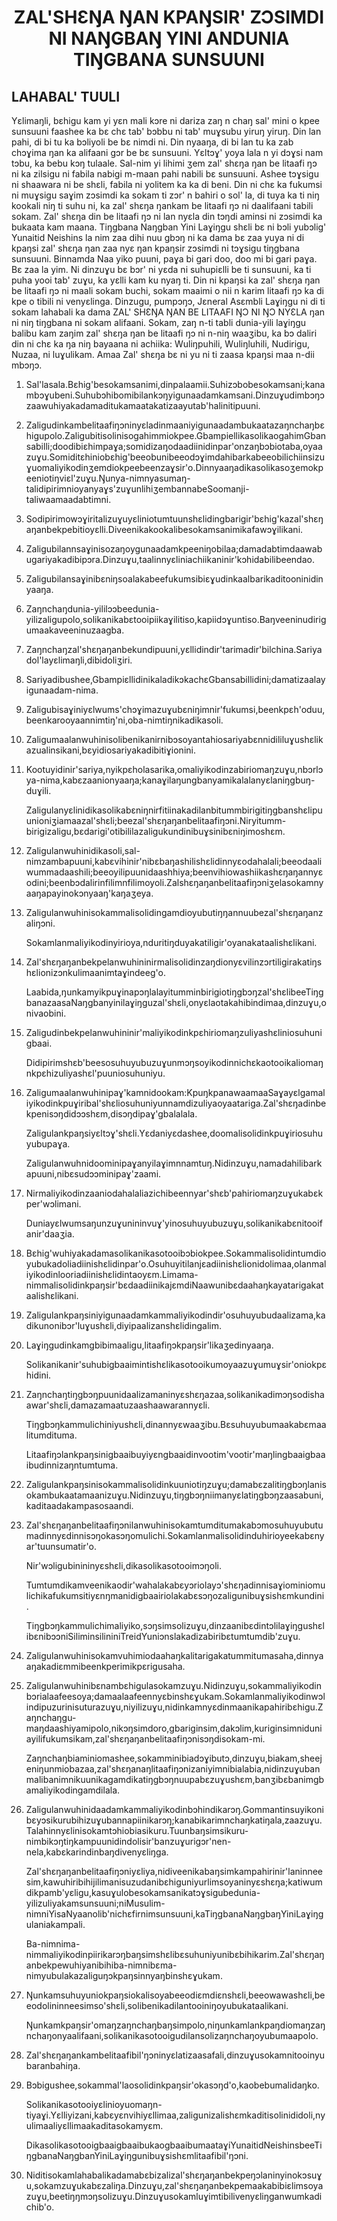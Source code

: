 <h1 align='center'>ZAL'SHƐŊA ŊAN KPAŊSIR' ZƆSIMDI NI NAŊGBAŊ YINI ANDUNIA TIŊGBANA SUNSUUNI</h1>
<h2>LAHABAL' TUULI</h2>
<p>Yɛlimaŋli, bɛhigu kam yi yɛn mali kɔre ni dariza zaŋ n chaŋ sal' mini o kpee sunsuuni faashee ka bɛ chɛ tab' bɔbbu ni tab' muɣsubu yiruŋ yiruŋ. Din lan pahi, di bi tu ka bɔliyoli be bɛ nimdi ni. Din nyaaŋa, di bi lan tu ka zab chɔɣima ŋan ka alifaani gɔr be bɛ sunsuuni. Yɛltɔɣ' yoya lala n yi dɔɣsi nam tɔbu, ka bebu kɔŋ tulaale. Sal-nim yi lihimi ʒem zal' shɛŋa ŋan be litaafi ŋɔ ni ka zilsigu ni fabila nabigi m-maan pahi nabili bɛ sunsuuni. Ashee tɔɣsigu ni shaawara ni be shɛli, fabila ni yolitem ka ka di beni.
Din ni chɛ ka fukumsi ni muɣsigu saɣim zɔsimdi ka sokam ti zɔr' n bahiri o sol' la, di tuya ka ti niŋ kookali niŋ ti suhu ni, ka zal' shɛŋa ŋankam be litaafi ŋɔ ni daalifaani tabili sokam. Zal' shɛŋa din be litaafi ŋɔ ni lan nyɛla din tɔŋdi aminsi ni zɔsimdi ka bukaata kam maana.
Tiŋgbana Naŋgban Yini Laɣiŋgu shɛli bɛ ni bɔli yubɔlig' Yunaitid Neishins la nim zaa dihi nuu gbɔŋ ni ka dama bɛ zaa yuya ni di kpaŋsi zal' shɛŋa ŋan zaa nyɛ ŋan kpaŋsir zɔsimdi ni tɔɣsigu tiŋgbana sunsuuni. Binnamda Naa yiko puuni, paɣa bi gari doo, doo mi bi gari paɣa. Bɛ zaa la yim. Ni dinzuɣu bɛ bɔr' ni yɛda ni suhupiɛlli be ti sunsuuni, ka ti puha yooi tab' zuɣu, ka yɛlli kam ku nyaŋ ti. Din ni kpaŋsi ka zal' shɛŋa ŋan be litaafi ŋɔ ni maali sokam buchi, sokam maaimi o nii n karim litaafi ŋɔ ka di kpe o tibili ni venyɛlinga.
Dinzugu, pumpɔŋɔ,
Jɛneral Asɛmbli Laɣiŋgu ni di
ti sokam lahabali ka dama
ZAL' SHƐŊA ŊAN BE LITAAFI ŊƆ NI ŊƆ NYƐLA
ŋan ni niŋ tiŋgbana ni sokam alifaani. Sokam, zaŋ n-ti tabli dunia-yili laɣiŋgu balibu kam zaŋim zal' shɛŋa ŋan be litaafi ŋɔ ni n-niŋ waaʒibu, ka bɔ daliri din ni chɛ ka ŋa niŋ bayaana ni achiika: Wuliŋpuhili, Wuliŋluhili, Nudirigu, Nuzaa, ni luɣulikam. Amaa Zal' shɛŋa bɛ ni yu ni ti zaasa kpaŋsi maa n-dii mbɔŋɔ.</p>
<ol>
  <li>
    <p>Sal'lasala.Bɛhig'besokamsanimi,dinpalaamii.Suhizɔbobesokamsani;kanambɔɣubeni.Suhubɔhibomibilankɔŋyigunaadamkamsani.Dinzuɣudimbɔŋɔzaawuhiyakadamaditukamaatakatizaayutab'halinitipuuni.</p>
  </li>
  <li>
    <p>Zaligudinkambelitaafiŋɔninyɛladinmaaniyigunaadambukaatazaŋnchaŋbɛhigupolo.Zaligubitisolinisogahimmiokpee.GbampiellikasolikaogahimGbansabilli;doodibiɛhimpaɣa;somidizaŋodaadiinidinpar'onzaŋbɔbiotaba,oyaazuɣu.Somiditɛhiniobɛhig'beeobunibeeodɔɣimdahibarkabeeobilichiinsizuɣuomaliyikodinʒemdiokpeebeenzaɣsir'o.Dinnyaaŋadikasolikasoʒemokpeeniotiŋviɛl'zuɣu.Ŋunya-nimnyasumaŋ-talidipirimnioyanyaɣs'zuɣunlihiʒembannabeSoomanji-taliwaamaadabtimni.</p>
  </li>
  <li>
    <p>Sodipirimowɔɣiritalizuɣuyɛliniotumtuunshɛlidingbarigir'bɛhig'kazal'shɛŋaŋanbekpebitioyɛlli.Diveenikakookalibesokamsanimikafawɔɣilikani.</p>
  </li>
  <li>
    <p>Zaligubilannsaɣinisozaŋoygunaadamkpeeniŋobilaa;damadabtimdaawabugariyakadibipɔra.Dinzuɣu,taalinnyɛliniachiikaninir'kɔhidabilibeendao.</p>
  </li>
  <li>
    <p>Zaligubilansaɣinibɛniŋsoalakabeefukumsibiɛɣudinkaalbarikaditooninidinyaaŋa.</p>
  </li>
  <li>
    <p>Zaŋnchaŋdunia-yililɔɔbeedunia-yilizaligupolo,solikanikabɛtooipiikaɣilitiso,kapiidɔɣuntiso.Baŋveeninudirigumaakaveeninuzaagba.</p>
  </li>
  <li>
    <p>Zaŋnchaŋzal'shɛŋaŋanbekundipuuni,yɛllidindir'tarimadir'bilchina.Sariyadol'layɛlimaŋli,dibidoliʒiri.</p>
  </li>
  <li>
    <p>Sariyadibushee,GbampiɛllidinikaladikɔkachɛGbansabillidini;damatizaalayigunaadam-nima.</p>
  </li>
  <li>
    <p>Zaligubisaɣiniyɛlwums'chɔɣimazuɣubɛniŋimnir'fukumsi,beenkpɛh'oduu,beenkarooyaannimtiŋ'ni,oba-nimtiŋnikadikasoli.</p>
  </li>
  <li>
    <p>Zaligumaalanwuhinisolibenikanirnibɔsoyantahiosariyabɛnnidililuɣushɛlikazualinsikani,bɛyidiosariyakadibitiɣionini.</p>
  </li>
  <li>
    <p>Kootuyidinir'sariya,nyikpɛholasarika,omaliyikodinzabiriomaŋzuɣu,nbɔrlɔya-nima,kabɛzaanionyaaŋa;kanaɣilaŋungbanyamikalalanyɛlaniŋgbuŋ-duɣili.</p>
    <p>Zaligulanyɛlinidikasolikabɛniŋnirfitiinakadilanbitummbirigitiŋgbanshɛlipuunioniʒiamaazal'shɛli;beezal'shɛŋaŋanbelitaafiŋɔni.Niryitumm-birigizaligu,bɛdarigi'otibililazaligukundinibuɣsinibɛniŋimoshɛm.</p>
  </li>
  <li>
    <p>Zaligulanwuhinidikasoli,sal-nimzambapuuni,kabɛvihinir'nibɛbaŋashilishɛlidinnyɛodahalali;beeodaaliwummadaashili;beeoyilipuunidaashhiya;beenvihiowashiikashɛŋaŋannyɛodini;beenbɔdalirinfilimnfilimoyoli.Zalshɛŋaŋanbelitaafiŋɔniʒelasokamnyaaŋapayinokɔnyaaŋ'kaŋaʒeya.</p>
  </li>
  <li>
    <p>Zaligulanwuhinisokammalisolidingamdioyubutiŋŋannuubezal'shɛŋaŋanzaliŋɔni.</p>
    <p>Sokamlanmaliyikodinyirioya,nduritiŋduyakatiligir'oyanakataalishɛlikani.</p>
  </li>
  <li>
    <p>Zal'shɛŋaŋanbekpelanwuhininirmalisolidinzaŋdionyɛvilinzɔrtiligirakatiŋshɛlionizɔnkulimaanimtaɣindeeg'o.</p>
    <p>Laabida,ŋunkamyikpuɣinapɔŋlalayitumminbirigiotiŋgbɔŋzal'shɛlibeeTiŋgbanazaasaNaŋgbanyinilaɣiŋguzal'shɛli,onyɛlaotakahibindimaa,dinzuɣu,onivaobini.</p>
  </li>
  <li>
    <p>Zaligudinbekpelanwuhininir'maliyikodinkpɛhiriomaŋzuliyashɛliniosuhunigbaai.</p>
    <p>Didipirimshɛb'beesosuhuyubuzuɣunmɔŋsoyikodinnichɛkaotooikaliomaŋnkpɛhizuliyashɛl'puuniosuhuniyu.</p>
  </li>
  <li>
    <p>Zaligumaalanwuhinipaɣ'kamnidookam:KpuŋkpanawaamaaSaɣayɛlgamaliyikodinkpuɣiribal'shɛliosuhuniyunnamdizuliyaoyaatariga.Zal'shɛŋadinbekpenisɔŋdidɔɔshɛm,disɔŋdipaɣ'gbalalala.</p>
    <p>Zaligulankpaŋsiyɛltɔɣ'shɛli.Yɛdaniyɛdashee,doomalisolidinkpuɣiriosuhuyubupaɣa.</p>
    <p>Zaligulanwuhnidoominipaɣanyilaɣimnnamtuŋ.Nidinzuɣu,namadahilibarkapuuni,nibɛsudɔɔminipaɣ'zaami.</p>
  </li>
  <li>
    <p>Nirmaliyikodinzaaniodahalaliazichibeennyar'shɛb'pahiriomaŋzuɣukabɛkper'wɔlimani.</p>
    <p>Duniayɛlwumsaŋunzuɣunininvuɣ'yinosuhuyubuzuɣu,solikanikabɛnitooifanir'daaʒia.</p>
  </li>
  <li>
    <p>Bɛhig'wuhiyakadamasolikanikasotooibɔbiokpee.Sokammalisolidintumdioyubukadoliadiinishɛlidinpar'o.Osuhuyitilanjɛadiinishɛlionidolimaa,olanmaliyikodinlooriadiinishɛlidintaoyɛm.Limama-nimmalisolidinkpaŋsir'bɛdaadiinikajɛmdiNaawunibɛdaahaŋkayatarigakataalishɛlikani.</p>
  </li>
  <li>
    <p>Zaligulankpaŋsiniyigunaadamkammaliyikodindir'osuhuyubudaalizama,kadikunonibɔr'luɣushɛli,diyipaalizanshɛlidingalim.</p>
  </li>
  <li>
    <p>Laɣiŋgudinkamgbibimaaligu,litaafiŋɔkpaŋsir'likaʒedinyaaŋa.</p>
    <p>Solikanikanir'suhubigbaaimintishɛlikasotooikumoyaazuɣumuɣsir'oniokpɛhidini.</p>
  </li>
  <li>
    <p>Zaŋnchaŋtiŋgbɔŋpuunidaalizamaninyɛshɛŋazaa,solikanikadimɔŋsodishaawar'shɛli,damazamaatuzaashaawarannyɛli.</p>
    <p>Tiŋgbɔŋkammulichiniyushɛli,dinannyɛwaaʒibu.Bɛsuhuyubumaakabɛmaalitumdituma.</p>
    <p>Litaafiŋɔlankpaŋsinigbaaibuyiyɛngbaaidinvootim'vootir'maŋlingbaaigbaaibudinnizaŋntumtuma.</p>
  </li>
  <li>
    <p>Zaligulankpaŋsinisokammalisolidinkuuniotiŋzuɣu;damabɛzalitiŋgbɔŋlanisokambukaatamaanizuɣu.Nidinzuɣu,tiŋgbɔŋniimanyɛlatiŋgbɔŋzaasabuni,kaditaadakampasosaandi.</p>
  </li>
  <li>
    <p>Zal'shɛŋaŋanbelitaafiŋɔnilanwuhinisokamtumditumakabɔmosuhuyubutumadinnyɛdinnisɔŋokasɔŋomulichi.Sokamlanmalisolidinduhirioyeekabɛnyar'tuunsumatir'o.</p>
    <p>Nir'wɔligubinininyɛshɛli,dikasolikasotooimɔŋoli.</p>
    <p>Tumtumdikamveenikaodir'wahalakabɛyɔriolayɔ'shɛŋadinnisaɣiominiomulichikafukumsitiyɛnŋmanidigbaairiolakabɛsɔŋozaligunibuɣsishɛmkundini.</p>
    <p>Tiŋgbɔŋkammulichimaliyiko,sɔŋsimsolizuɣu,dinzaanibɛdintɔlilaɣiŋgushɛlibɛnibɔɔniSiliminsilininiTreidYuniɔnslakadizabiribɛtumtumdib'zuɣu.</p>
  </li>
  <li>
    <p>Zaligulanwuhinisokamvuhimiodaahaŋkalitarigakatummitumasaha,dinnyaaŋakadiɛmmibeenkperimikpɛrigusaha.</p>
  </li>
  <li>
    <p>Zaligulanwuhinibɛnambɛhigulasokamzuɣu.Nidinzuɣu,sokammaliyikodinbɔrialaafeesoya;damaalaafeennyɛbinshɛɣukam.Sokamlanmaliyikodinwɔlindipuzurinisuturazuɣu,niyilizuɣu,nidinkamnyɛdinmaanikapahiribɛhigu.Zaŋnchaŋgu-maŋdaashiyamipolo,nikɔŋsimdoro,gbariginsim,dakɔlim,kuriginsimniduniayilifukumsikam,zal'shɛŋaŋanbelitaafiŋɔnisɔŋdisokam-mi.</p>
    <p>Zaŋnchaŋbiaminiomashee,sokamminibiadɔɣibutɔ,dinzuɣu,biakam,sheejeniŋunmiobazaa,zal'shɛŋanaŋlitaafiŋɔnizaniyimnibialabia,nidinzuɣubanmalibanimnikuunikagamdikatiŋgbɔŋnuupabɛzuɣushɛm,banʒibɛbanimgbamaliyikodingamdilala.</p>
  </li>
  <li>
    <p>Zaligulanwuhinidaadamkammaliyikodinbɔhindikarɔŋ.Gommantinsuyikonibɛyɔsikurubihizuɣubannapiinikarɔŋ;kanabikarimnchaŋkatiŋala,zaazuɣu.Talahinnyɛlinisokamtɔhiobiasikuru.Tuunbaŋsimsikuru-nimbikɔŋtiŋkampuunidindolisir'banzuɣurigɔr'nen-nela,kabɛkarindinbaŋdivenyɛliŋga.</p>
    <p>Zal'shɛŋaŋanbelitaafiŋɔniyɛliya,nidiveenikabaŋsimkampahirinir'laninneesim,kawuhiribihijilimanisuzudanibɛhiguniyurlimsoyaninyɛshɛŋa;katiwumdikpamb'yɛligu,kasuɣulobesokamsanikatɔɣsigubedunia-yilizuliyakamsunsuuni;niMusulim-nimniYisaNyaanolib'nichɛfirnimsunsuuni,kaTiŋgbanaNaŋgbaŋYiniLaɣiŋgulaniakampali.</p>
    <p>Ba-nimnima-nimmaliyikodinpiirikarɔŋbaŋsimshɛlibɛsuhuniyunibɛbihikarim.Zal'shɛŋaŋanbekpewuhiyanibihiba-nimnibɛma-nimyubulakazaliguŋɔkpaŋsinnyaŋbinshɛɣukam.</p>
  </li>
  <li>
    <p>Ŋunkamsuhuyuniokpaŋsiokalisoyabeeodiɛmdiɛnshɛli,beeowawashɛli,beeodolininneesimso'shɛli,solibenikadilantooiniŋoyubukataalikani.</p>
    <p>Ŋunkamkpaŋsir'omaŋzaŋnchaŋbaŋsimpolo,niŋunkamlankpaŋdiomaŋzaŋnchaŋonyaalifaani,solikanikasotooigudilansolizaŋnchaŋoyubumaapolo.</p>
  </li>
  <li>
    <p>Zal'shɛŋaŋankambelitaafibil'ŋɔninyɛlatizaasafali,dinzuɣusokamnitooinyubaranbahiŋa.</p>
  </li>
  <li>
    <p>Bɔbigushee,sokammal'laosolidinkpaŋsir'okasɔŋd'o,kaobebumalidaŋko.</p>
    <p>Solikanikasotooiyɛlinioyuomaŋn-tiyaɣi.Yɛlliyizani,kabɛyɛnvihiyɛllimaa,zaligunizalishɛmkaditisolinididoli,nyulimaaliyɛllimaakaditasokamyɛm.</p>
    <p>DikasolikasotooigbaaigbaaibukaogbaaibumaataɣiYunaitidNeishinsbeeTiŋgbanaNaŋgbanYiniLaɣiŋgunibuɣsishɛmlitaafibil'ŋɔni.</p>
  </li>
  <li>
    <p>Niditisokamlahabalikadamabɛbizalizal'shɛŋaŋanbekpeŋɔlaninyinokɔsuɣu,sokamzuɣukabɛzaliŋa.Dinzuɣu,zal'shɛŋaŋanbekpemaakabibiɛlimsoyazuɣu,beetiŋŋmɔŋsolizuɣu.Dinzuɣusokamluɣimtibilivenyɛliŋganwumkadichib'o.</p>
  </li>
</ol>